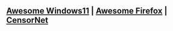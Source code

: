 ## [Awesome Windows11](https://github.com/awesome-windows11/windows11) | [Awesome Firefox](https://github.com/awesome-windows11/firefox) | [CensorNet](https://github.com/awesome-windows11/CensorNet)
